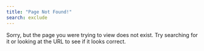 ```yaml
---
title: "Page Not Found!"
search: exclude
---  
```


Sorry, but the page you were trying to view does not exist. Try searching for it or looking at the URL to see if it looks correct.
